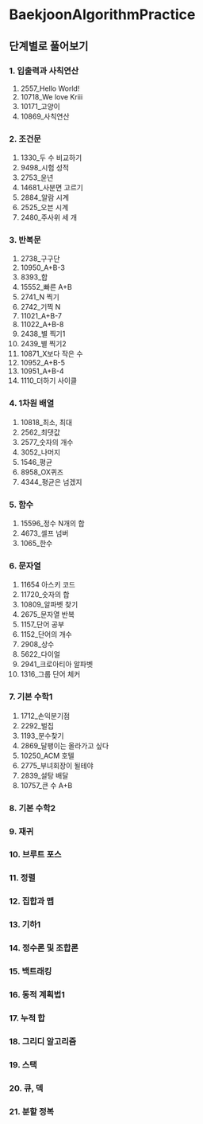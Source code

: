 # BaekjoonAlgorithmPractice

## 단계별로 풀어보기
### 1. 입출력과 사칙연산
1. 2557_Hello World!
2. 10718_We love Kriii
3. 10171_고양이
4. 10869_사칙연산

### 2. 조건문
1. 1330_두 수 비교하기
2. 9498_시험 성적
3. 2753_윤년
4. 14681_사분면 고르기
5. 2884_알람 시계
6. 2525_오븐 시계
7. 2480_주사위 세 개

### 3. 반복문
1. 2738_구구단
2. 10950_A+B-3
3. 8393_합
4. 15552_빠른 A+B
5. 2741_N 찍기
6. 2742_기찍 N
7. 11021_A+B-7
8. 11022_A+B-8
9. 2438_별 찍기1
10. 2439_별 찍기2
11. 10871_X보다 작은 수
12. 10952_A+B-5
13. 10951_A+B-4
14. 1110_더하기 사이클

### 4. 1차원 배열
1. 10818_최소, 최대
2. 2562_최댓값
3. 2577_숫자의 개수
4. 3052_나머지
5. 1546_평균
6. 8958_OX퀴즈
7. 4344_평균은 넘겠지

### 5. 함수
1. 15596_정수 N개의 합
2. 4673_셀프 넘버
3. 1065_한수

### 6. 문자열
1. 11654 아스키 코드
2. 11720_숫자의 합
3. 10809_알파벳 찾기
4. 2675_문자열 반복
5. 1157_단어 공부
6. 1152_단어의 개수
7. 2908_상수
8. 5622_다이얼
9. 2941_크로아티아 알파벳
10. 1316_그룹 단어 체커

### 7. 기본 수학1
1. 1712_손익분기점
2. 2292_벌집
3. 1193_분수찾기
4. 2869_달팽이는 올라가고 싶다
5. 10250_ACM 호텔
6. 2775_부녀회장이 될테야
7. 2839_설탕 배달
8. 10757_큰 수 A+B

### 8. 기본 수학2

### 9. 재귀
### 10. 브루트 포스
### 11. 정렬
### 12. 집합과 맵
### 13. 기하1
### 14. 정수론 및 조합론
### 15. 백트래킹
### 16. 동적 계획법1
### 17. 누적 합
### 18. 그리디 알고리즘
### 19. 스택
### 20. 큐, 덱
### 21. 분할 정복
